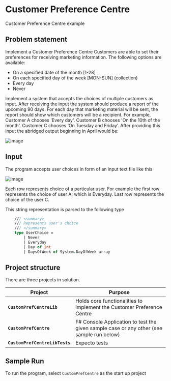# Customer Preference Centre
Customer Preference Centre example

## Problem statement 

Implement a Customer Preference Centre
Customers are able to set their preferences for receiving marketing information. The
following options are available:
  * On a specified date of the month [1-28]
  * On each specified day of the week [MON-SUN] (collection)
  * Every day
  * Never

Implement a system that accepts the choices of multiple customers as input. After receiving
the input the system should produce a report of the upcoming 90 days. For each day that
marketing material will be sent, the report should show which customers will be a recipient.
For example, Customer A chooses 'Every day'. Customer B chooses 'On the 10th of the
month'. Customer C chooses ‘On Tuesday and Friday’. After providing this input the
abridged output beginning in April would be:

![image](https://user-images.githubusercontent.com/1287634/227128061-b6f351ec-80f9-417f-9e36-bf08496406a9.png)

## Input 
The program accepts user choices in form of an input text file like this

![image](https://user-images.githubusercontent.com/1287634/227129286-f1e7cb8d-0e1e-46b5-bd6c-075bc4c9b0fb.png)

Each row represents choice of a particular user. For example the first row represents the choice of user A; which is Everyday. 
Last row represents the choice of the user C. 

This string representation is parsed to the following type

```fs
    /// <summary>
    /// Represents user's choice
    /// </summary>
    type UserChoice =
        | Never
        | Everyday
        | Day of int
        | DaysOfWeek of System.DayOfWeek array
```

## Project structure
There are three projects in solution. 

| Project | Purpose 
|---------|--------
| **`CustomPrefCentreLib`** | Holds core functionalities to implement the Customer Preference Centre
| **`CustomPrefCentre`** | F# Console Application to test the given sample case or any other (see sample run below)
| **`CustomPrefCentreLibTests`** | Expecto tests 

## Sample Run 
To run the program, select `CustomPrefCentre` as the start up project 


